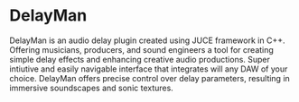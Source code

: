# DelayMan
DelayMan is an audio delay plugin created using JUCE framework in C++. Offering musicians, producers, and sound engineers a tool for creating simple delay effects and enhancing creative audio productions. Super intiutive and easily navigable interface that integrates will any DAW of your choice. DelayMan offers precise control over delay parameters, resulting in immersive soundscapes and sonic textures. 
